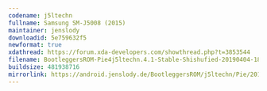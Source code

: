 ```yaml
---
codename: j5ltechn
fullname: Samsung SM-J5008 (2015)
maintainer: jenslody
downloadid: 5e759632f5
newformat: true
xdathread: https://forum.xda-developers.com/showthread.php?t=3853544
filename: BootleggersROM-Pie4j5ltechn.4.1-Stable-Shishufied-20190404-182537.zip
buildsize: 481938716
mirrorlink: https://android.jenslody.de/BootleggersROM/j5ltechn/Pie/20190404-182537/
---
```


